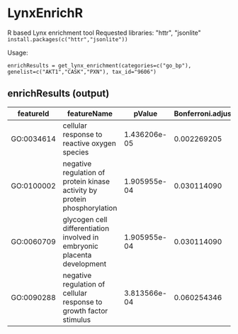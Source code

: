 # LynxEnrichR
 R based Lynx enrichment tool
Requested libraries: "httr", "jsonlite"
`install.packages(c("httr","jsonlite"))`

Usage:

`enrichResults = get_lynx_enrichment(categories=c("go_bp"), genelist=c("AKT1","CASK","PXN"), tax_id="9606")`
## enrichResults (output)


featureId     |  featureName|       pValue| Bonferroni.adjusted.pValue  |  FDR.adjusted.pValue   |    bayesFactor| inQuery| inSearch  |   gene| category|
------------ | -------------| -------------| ------| ----| -----| -----| ------| -------| -------|
 GO:0034614    |                          cellular response to reactive oxygen species| 1.436206e-05   |    0.002269205 |   0.002269205| 9.542656726756832     |  2     |  33| AKT1,PXN  |  go_bp
GO:0100002| negative regulation of protein kinase activity by protein phosphorylation |1.905955e-04   |  0.030114090|  0.015057045| 6.956106872996315   |    1    |    1    | AKT1   | go_bp
 GO:0060709|  glycogen cell differentiation involved in embryonic placenta development| 1.905955e-04  |   0.030114090 | 0.015057045| 6.956106872996315  |     1   |     1    | AKT1  |  go_bp|
 GO:0090288  |      negative regulation of cellular response to growth factor stimulus| 3.813566e-04  |  0.060254346| 0.020084782| 6.262596785731148    |   1     |   2    | CASK  |  go_bp|



   
   
      
